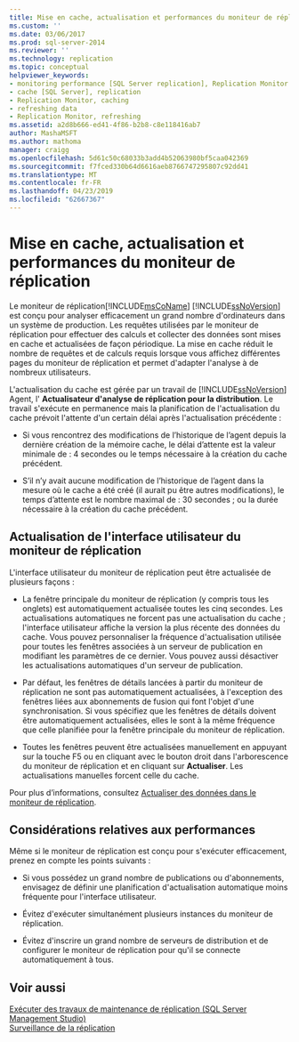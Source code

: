 ```yaml
---
title: Mise en cache, actualisation et performances du moniteur de réplication | Microsoft Docs
ms.custom: ''
ms.date: 03/06/2017
ms.prod: sql-server-2014
ms.reviewer: ''
ms.technology: replication
ms.topic: conceptual
helpviewer_keywords:
- monitoring performance [SQL Server replication], Replication Monitor
- cache [SQL Server], replication
- Replication Monitor, caching
- refreshing data
- Replication Monitor, refreshing
ms.assetid: a2d8b666-ed41-4f86-b2b8-c8e118416ab7
author: MashaMSFT
ms.author: mathoma
manager: craigg
ms.openlocfilehash: 5d61c50c68033b3add4b52063980bf5caa042369
ms.sourcegitcommit: f7fced330b64d6616aeb8766747295807c92dd41
ms.translationtype: MT
ms.contentlocale: fr-FR
ms.lasthandoff: 04/23/2019
ms.locfileid: "62667367"
---
```

# <a name="caching-refresh-and-replication-monitor-performance"></a>Mise en cache, actualisation et performances du moniteur de réplication
  Le moniteur de réplication[!INCLUDE[msCoName](../../../includes/msconame-md.md)] [!INCLUDE[ssNoVersion](../../../includes/ssnoversion-md.md)] est conçu pour analyser efficacement un grand nombre d'ordinateurs dans un système de production. Les requêtes utilisées par le moniteur de réplication pour effectuer des calculs et collecter des données sont mises en cache et actualisées de façon périodique. La mise en cache réduit le nombre de requêtes et de calculs requis lorsque vous affichez différentes pages du moniteur de réplication et permet d'adapter l'analyse à de nombreux utilisateurs.  
  
 L'actualisation du cache est gérée par un travail de [!INCLUDE[ssNoVersion](../../../includes/ssnoversion-md.md)] Agent, l' **Actualisateur d'analyse de réplication pour la distribution**. Le travail s'exécute en permanence mais la planification de l'actualisation du cache prévoit l'attente d'un certain délai après l'actualisation précédente :  
  
-   Si vous rencontrez des modifications de l’historique de l’agent depuis la dernière création de la mémoire cache, le délai d’attente est la valeur minimale de : 4 secondes ou le temps nécessaire à la création du cache précédent.  
  
-   S’il n’y avait aucune modification de l’historique de l’agent dans la mesure où le cache a été créé (il aurait pu être autres modifications), le temps d’attente est le nombre maximal de : 30 secondes ; ou la durée nécessaire à la création du cache précédent.  
  
## <a name="refreshing-the-replication-monitor-user-interface"></a>Actualisation de l'interface utilisateur du moniteur de réplication  
 L'interface utilisateur du moniteur de réplication peut être actualisée de plusieurs façons :  
  
-   La fenêtre principale du moniteur de réplication (y compris tous les onglets) est automatiquement actualisée toutes les cinq secondes. Les actualisations automatiques ne forcent pas une actualisation du cache ; l'interface utilisateur affiche la version la plus récente des données du cache. Vous pouvez personnaliser la fréquence d'actualisation utilisée pour toutes les fenêtres associées à un serveur de publication en modifiant les paramètres de ce dernier. Vous pouvez aussi désactiver les actualisations automatiques d'un serveur de publication.  
  
-   Par défaut, les fenêtres de détails lancées à partir du moniteur de réplication ne sont pas automatiquement actualisées, à l'exception des fenêtres liées aux abonnements de fusion qui font l'objet d'une synchronisation. Si vous spécifiez que les fenêtres de détails doivent être automatiquement actualisées, elles le sont à la même fréquence que celle planifiée pour la fenêtre principale du moniteur de réplication.  
  
-   Toutes les fenêtres peuvent être actualisées manuellement en appuyant sur la touche F5 ou en cliquant avec le bouton droit dans l'arborescence du moniteur de réplication et en cliquant sur **Actualiser**. Les actualisations manuelles forcent celle du cache.  
  
 Pour plus d’informations, consultez [Actualiser des données dans le moniteur de réplication](refresh-data-in-replication-monitor.md).  
  
## <a name="performance-considerations"></a>Considérations relatives aux performances  
 Même si le moniteur de réplication est conçu pour s'exécuter efficacement, prenez en compte les points suivants :  
  
-   Si vous possédez un grand nombre de publications ou d'abonnements, envisagez de définir une planification d'actualisation automatique moins fréquente pour l'interface utilisateur.  
  
-   Évitez d'exécuter simultanément plusieurs instances du moniteur de réplication.  
  
-   Évitez d'inscrire un grand nombre de serveurs de distribution et de configurer le moniteur de réplication pour qu'il se connecte automatiquement à tous.  
  
## <a name="see-also"></a>Voir aussi  
 [Exécuter des travaux de maintenance de réplication &#40;SQL Server Management Studio&#41;](../../../ssms/sql-server-management-studio-ssms.md)   
 [Surveillance de la réplication](../monitoring-replication.md)  
  
  
